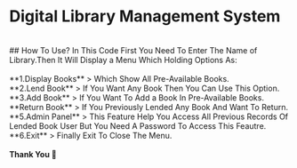 # Digital Library Management System
<br>
## How To Use? 
In This Code First You Need To Enter The Name of Library.Then It Will Display a Menu Which Holding Options As:       <br>
<br>
**1.Display Books**   > Which Show All Pre-Available Books.<br>  
**2.Lend Book**       >  If You Want Any Book Then You Can Use This Option.<br>      
**3.Add Book**        >  If You Want To Add a Book In Pre-Available Books.<br>
**Return Book**       >  If You Previously Lended Any Book And Want To Return.<br>
**5.Admin Panel**     >  This Feature Help You Access All Previous Records Of Lended Book User But You Need A Password To Access This Feautre.<br>
**6.Exit**            >  Finally Exit To Close The Menu.<br>
<br>
<b> Thank You 👻  </b>  

